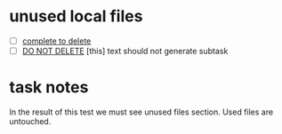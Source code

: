 # unused local files
- [ ] [complete to delete](./main.files/unused.txt)
- [ ] [DO NOT DELETE](./main.files/used.txt)
[this] text should not generate subtask

# task notes
In the result of this test we must see unused files section.
Used files are untouched.
